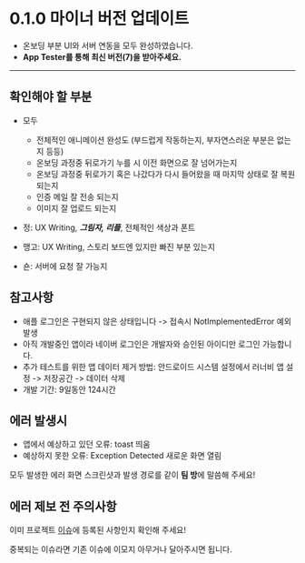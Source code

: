 # 0.1.0 마이너 버전 업데이트

- 온보딩 부분 UI와 서버 연동을 모두 완성하였습니다.
- **App Tester를 통해 최신 버전(7)을 받아주세요.**

---

## 확인해야 할 부분

- 모두

    - 전체적인 애니메이션 완성도 (부드럽게 작동하는지, 부자연스러운 부분은 없는지 등등)
    - 온보딩 과정중 뒤로가기 누를 시 이전 화면으로 잘 넘어가는지
    - 온보딩 과정중 뒤로가기 혹은 나갔다가 다시 들어왔을 때 마지막 상태로 잘 복원 되는지
    - 인증 메일 잘 전송 되는지
    - 이미지 잘 업로드 되는지
- 정: UX Writing, ***그림자, 리플***, 전체적인 색상과 폰트
- 맹고: UX Writing, 스토리 보드엔 있지만 빠진 부분 있는지
- 숀: 서버에 요청 잘 가능지

## 참고사항

- 애플 로그인은 구현되지 않은 상태입니다 -> 접속시 NotImplementedError 예외 발생
- 아직 개발중인 앱이라 네이버 로그인은 개발자와 승인된 아이디만 로그인 가능합니다.
- 추가 테스트를 위한 앱 데이터 제거 방법: 안드로이드 시스템 설정에서 러너비 앱 설정 -> 저장공간 -> 데이터 삭제
- 개발 기간: 9일동안 124시간

## 에러 발생시

- 앱에서 예상하고 있던 오류: toast 띄움
- 예상하지 못한 오류: Exception Detected 새로운 화면 열림

모두 발생한 에러 화면 스크린샷과 발생 경로를 같이 **팀 방**에 말씀해 주세요!

## 에러 제보 전 주의사항

이미 프로젝트 [이슈](https://github.com/applemango-runnerbe/RunnerBe-Android/issues)에 등록된 사항인지 확인해 주세요!

중복되는 이슈라면 기존 이슈에 이모지 아무거나 달아주시면 됩니다.